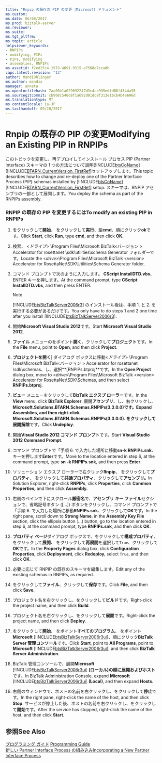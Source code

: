 ```yaml
---
title: "Rnpip の既存の PIP の変更 |Microsoft ドキュメント"
ms.custom: 
ms.date: 06/08/2017
ms.prod: biztalk-server
ms.reviewer: 
ms.suite: 
ms.tgt_pltfrm: 
ms.topic: article
helpviewer_keywords:
- RNPIPs
- modifying, PIPs
- PIPs, modifying
- assemblies, RNPIPs
ms.assetid: f2ed25c4-1979-4691-9315-e7568e7cca8b
caps.latest.revision: "13"
author: MandiOhlinger
ms.author: mandia
manager: anneta
ms.openlocfilehash: 7aa00b1a029092247d3c4ce935edfd88f4344a95
ms.sourcegitcommit: cb908c540d8f1a692d01dc8f313e16cb4b4e696d
ms.translationtype: MT
ms.contentlocale: ja-JP
ms.lasthandoff: 09/20/2017
---
```

# <a name="modifying-an-existing-pip-in-rnpips"></a><span data-ttu-id="ad488-102">Rnpip の既存の PIP の変更</span><span class="sxs-lookup"><span data-stu-id="ad488-102">Modifying an Existing PIP in RNPIPs</span></span>
<span data-ttu-id="ad488-103">このトピックを変更し、再デプロイしてインストール プロセス PIP (Partner Interface) スキーマの 1 つの方法について説明[!INCLUDE[btsCoName](../../includes/btsconame-md.md)][!INCLUDE[BTARN_CurrentVersion_FirstRef](../../includes/btarn-currentversion-firstref-md.md)]セットアップします。</span><span class="sxs-lookup"><span data-stu-id="ad488-103">This topic describes how to change and re-deploy one of the Partner Interface Process (PIP) schemas installed by [!INCLUDE[btsCoName](../../includes/btsconame-md.md)][!INCLUDE[BTARN_CurrentVersion_FirstRef](../../includes/btarn-currentversion-firstref-md.md)] setup.</span></span> <span data-ttu-id="ad488-104">スキーマは、RNPIP アセンブリの一部として展開します。</span><span class="sxs-lookup"><span data-stu-id="ad488-104">You deploy the schema as part of the RNPIPs assembly.</span></span>  
  
### <a name="to-modify-an-existing-pip-in-rnpips"></a><span data-ttu-id="ad488-105">RNPIP の既存の PIP を変更するには</span><span class="sxs-lookup"><span data-stu-id="ad488-105">To modify an existing PIP in RNPIPs</span></span>  
  
1.  <span data-ttu-id="ad488-106">をクリックして**開始**、 をクリックして**実行**、型**cmd**、順にクリック**ok**です。</span><span class="sxs-lookup"><span data-stu-id="ad488-106">Click **Start**, click **Run**, type **cmd**, and then click **OK**.</span></span>  
  
2.  <span data-ttu-id="ad488-107">検索、 \<*ドライブ*> \Program Files\Microsoft BizTalk\<バージョン > Accelerator for rosettanet \sdk\utilities\schema Generator フォルダーです。</span><span class="sxs-lookup"><span data-stu-id="ad488-107">Locate the \<*drive*>\Program Files\Microsoft BizTalk \<version> Accelerator for RosettaNet\SDK\Utilities\Schema Generator folder.</span></span>  
  
3.  <span data-ttu-id="ad488-108">コマンド プロンプトで次のように入力します。 **CScript InstallDTD.vbs**、ENTER キーを押します。</span><span class="sxs-lookup"><span data-stu-id="ad488-108">At the command prompt, type **CScript InstallDTD.vbs**, and then press ENTER.</span></span>  
  
    > [!NOTE]
    >  <span data-ttu-id="ad488-109">[!INCLUDE[btsBizTalkServer2006r3](../../includes/btsbiztalkserver2006r3-md.md)] のインストール後は、手順 1. と 2. を実行する必要があるだけです。</span><span class="sxs-lookup"><span data-stu-id="ad488-109">You only have to do steps 1 and 2 one time after you install [!INCLUDE[btsBizTalkServer2006r3](../../includes/btsbiztalkserver2006r3-md.md)].</span></span>  
  
4.  <span data-ttu-id="ad488-110">開始**Microsoft Visual Studio 2012**です。</span><span class="sxs-lookup"><span data-stu-id="ad488-110">Start **Microsoft Visual Studio 2012**.</span></span>  
  
5.  <span data-ttu-id="ad488-111">**ファイル** メニューのをポイント**開く**、クリックして**プロジェクト**です。</span><span class="sxs-lookup"><span data-stu-id="ad488-111">In the **File** menu, point to **Open**, and then click **Project**.</span></span>  
  
6.  <span data-ttu-id="ad488-112">**プロジェクトを開く**] ダイアログ ボックスに移動\<*ドライブ*> \Program Files\Microsoft BizTalk\<バージョン > Accelerator for rosettanet \sdk\schemas、し、選択**[RNPIPs.btproj**です。</span><span class="sxs-lookup"><span data-stu-id="ad488-112">In the **Open Project** dialog box, move to \<*drive*>\Program Files\Microsoft BizTalk \<version> Accelerator for RosettaNet\SDK\Schemas, and then select **RNPIPs.btproj**.</span></span>  
  
7.  <span data-ttu-id="ad488-113">**ビュー**  メニューをクリックして**BizTalk エクスプ ローラー**です。</span><span class="sxs-lookup"><span data-stu-id="ad488-113">In the **View** menu, click **BizTalk Explorer**.</span></span> <span data-ttu-id="ad488-114">展開**アセンブリ**、し、右クリックし、 **Microsoft.Solutions.BTARN.Schemas.RNPIPs(3.3.0.0)**です。</span><span class="sxs-lookup"><span data-stu-id="ad488-114">Expand **Assemblies**, and then right-click **Microsoft.Solutions.BTARN.Schemas.RNPIPs(3.3.0.0)**.</span></span> <span data-ttu-id="ad488-115">をクリックして**展開解除**です。</span><span class="sxs-lookup"><span data-stu-id="ad488-115">Click **Undeploy**.</span></span>  
  
8.  <span data-ttu-id="ad488-116">開始**Visual Studio 2012 コマンド プロンプト**です。</span><span class="sxs-lookup"><span data-stu-id="ad488-116">Start **Visual Studio 2012 Command Prompt**.</span></span>  
  
9. <span data-ttu-id="ad488-117">コマンド プロンプトで「手順 6. で入力した場所に移動**sn-k RNPIPs.snk**、キーを押します**Enter**です。</span><span class="sxs-lookup"><span data-stu-id="ad488-117">Move to the location entered in step 6, at the command prompt, type **sn -k RNPIPs.snk**, and then press **Enter**.</span></span>  
  
10. <span data-ttu-id="ad488-118">ソリューション エクスプ ローラーで右クリック**Rnpip**、 をクリックして**プロパティ**、 をクリックして**共通プロパティ**、クリックして**アセンブリ。**</span><span class="sxs-lookup"><span data-stu-id="ad488-118">In Solution Explorer, right-click **RNPIPs**, click **Properties**, click **Common Properties**, and then click **Assembly.**</span></span>  
  
11. <span data-ttu-id="ad488-119">右側のペインで下にスクロール**厳密名**で、**アセンブリ キー ファイル**セクションで、省略記号ボタン ([...]) ボタンをクリックし、コマンド プロンプトで「手順 6. で入力した場所に移動**RNPIPs.snk**、クリックして**OK**です。</span><span class="sxs-lookup"><span data-stu-id="ad488-119">In the right pane, scroll down to **Strong Name**, in the **Assembly Key File** section, click the ellipsis button (...) button, go to the location entered in step 6, at the command prompt, type **RNPIPs.snk**, and then click **OK**.</span></span>  
  
12. <span data-ttu-id="ad488-120">**プロパティ ページ**ダイアログ ボックスで、をクリックして**構成プロパティ**、 をクリックして**展開**、 をクリックして**再展開**を選択して`True`、クリックして**OK**です。</span><span class="sxs-lookup"><span data-stu-id="ad488-120">In the **Property Pages** dialog box, click **Configuration Properties**, click **Deployment**, click **Redeploy**, select `True`, and then click **OK**.</span></span>  
  
13. <span data-ttu-id="ad488-121">必要に応じて RNPIP の既存のスキーマを編集します。</span><span class="sxs-lookup"><span data-stu-id="ad488-121">Edit any of the existing schemas in RNPIPs, as required.</span></span>  
  
14. <span data-ttu-id="ad488-122">をクリックして**ファイル**、クリックして**保存**です。</span><span class="sxs-lookup"><span data-stu-id="ad488-122">Click **File**, and then click **Save**.</span></span>  
  
15. <span data-ttu-id="ad488-123">プロジェクト名を右クリックし、をクリックして**ビルド**です。</span><span class="sxs-lookup"><span data-stu-id="ad488-123">Right-click the project name, and then click **Build**.</span></span>  
  
16. <span data-ttu-id="ad488-124">プロジェクト名を右クリックし、をクリックして**展開**です。</span><span class="sxs-lookup"><span data-stu-id="ad488-124">Right-click the project name, and then click **Deploy**.</span></span>  
  
17. <span data-ttu-id="ad488-125">をクリックして**開始**、 をポイント**すべてのプログラム**、 をポイント**Microsoft** [!INCLUDE[btsBizTalkServer2006r3ui](../../includes/btsbiztalkserver2006r3ui-md.md)]、順にクリック**BizTalk Server 管理コンソール**です。</span><span class="sxs-lookup"><span data-stu-id="ad488-125">Click **Start**, point to **All Programs**, point to **Microsoft** [!INCLUDE[btsBizTalkServer2006r3ui](../../includes/btsbiztalkserver2006r3ui-md.md)], and then click **BizTalk Server Administration**.</span></span>  
  
18. <span data-ttu-id="ad488-126">BizTalk 管理コンソールで、展開**Microsoft** [!INCLUDE[btsBizTalkServer2006r3ui](../../includes/btsbiztalkserver2006r3ui-md.md)] **(ローカル)**の順に展開および**ホスト**です。</span><span class="sxs-lookup"><span data-stu-id="ad488-126">In BizTalk Administration Console, expand **Microsoft** [!INCLUDE[btsBizTalkServer2006r3ui](../../includes/btsbiztalkserver2006r3ui-md.md)] **(Local)**, and then expand **Hosts**.</span></span>  
  
19. <span data-ttu-id="ad488-127">右側のウィンドウで、ホストの名前を右クリックし、をクリックして**停止**です。</span><span class="sxs-lookup"><span data-stu-id="ad488-127">In the right pane, right-click the name of the host, and then click **Stop**.</span></span> <span data-ttu-id="ad488-128">サービスが停止した後、ホストの名前を右クリックし、をクリックして**開始**です。</span><span class="sxs-lookup"><span data-stu-id="ad488-128">After the service has stopped, right-click the name of the host, and then click **Start**.</span></span>  
  
## <a name="see-also"></a><span data-ttu-id="ad488-129">参照</span><span class="sxs-lookup"><span data-stu-id="ad488-129">See Also</span></span>  
 <span data-ttu-id="ad488-130">[プログラミング ガイド](../../adapters-and-accelerators/accelerator-rosettanet/programming-guide2.md) </span><span class="sxs-lookup"><span data-stu-id="ad488-130">[Programming Guide](../../adapters-and-accelerators/accelerator-rosettanet/programming-guide2.md) </span></span>  
 [<span data-ttu-id="ad488-131">新しい Partner Interface Process の組み込み</span><span class="sxs-lookup"><span data-stu-id="ad488-131">Incorporating a New Partner Interface Process</span></span>](../../adapters-and-accelerators/accelerator-rosettanet/incorporating-a-new-partner-interface-process.md)